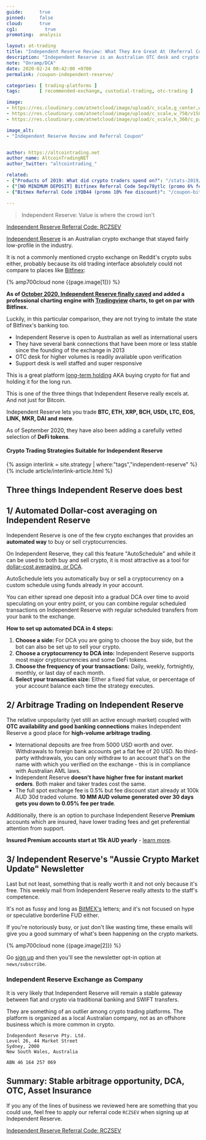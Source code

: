 ```yaml
---
guide:      true
pinned:     false
cloud:      true
cg1:          true
promoting:  analysis

layout: at-trading
title: "Independent Reserve Review: What They Are Great At (Referral Code RCZSEV)"
description: "Independent Reserve is an Australian OTC desk and crypto-fiat exchange with automated Dollar-Cost Averaging function and an arbitrage opportunity."
note: "Onramp/DCA"
date: 2020-02-24 00:42:00 +0700
permalink: /coupon-independent-reserve/

categories: [ trading-platforms ]
tags:       [ recommended-exchange, custodial-trading, otc-trading ]

image:
- https://res.cloudinary.com/atnetcloud/image/upload/c_scale,g_center,w_700/c_crop,g_center,h_360,w_700/v1582619682/atnet/var_exchanges/indyres-hero_p11k7b.jpg
- https://res.cloudinary.com/atnetcloud/image/upload/c_scale,w_750/v1582619626/atnet/var_exchanges/Screen_Shot_2020-02-25_at_15.11.57_nxjpsk.png
- https://res.cloudinary.com/atnetcloud/image/upload/c_scale,h_360/c_pad,g_center,h_360,w_700/v1582619626/atnet/var_exchanges/Screen_Shot_2020-02-25_at_15.08.33_ytgqne.png

image_alt:
- "Independent Reserve Review and Referral Coupon"


author: https://altcointrading.net
author_name: AltcoinTradingNET
author_twitter: "altcointrading_"

related:
- {"Products of 2019: What did crypto traders spend on?": "/stats-2019/"}
- {"[NO MINIMUM DEPOSIT] Bitfinex Referral Code 5egv78ytlc (promo 6% fee discount)": "/coupon-bitfinex-5egv78ytlc/"}
- {"Bitmex Referral Code iYQB44 (promo 10% fee discount)": "/coupon-bitmex-iyqb44/"}

---
```


> Independent Reserve: Value is where the crowd isn't

<p><a rel="nofollow" href="http://bit.ly/at-indyres" class="button">Independent Reserve Referral Code: RCZSEV</a></p>

[Independent Reserve](http://bit.ly/at-indyres) is an Australian crypto exchange that stayed fairly low-profile in the industry.

It is not a commonly mentioned crypto exchange on Reddit's crypto subs either, probably because its old trading interface absolutely could not compare to places like [Bitfinex](/coupon-bitfinex-5egv78ytlc/):

{% amp700cloud none {{page.image[1]}} %}

**As of [October 2020, Independent Reserve finally caved](https://twitter.com/altcointrading_/status/1310810740333322240) and added a professional charting engine with [Tradingview](https://bit.ly/at-tvd-btcusd) charts, to get on par with Bitfinex.**

Luckily, in this particular comparison, they are not trying to imitate the state of Bitfinex's banking too.

* Independent Reserve is open to Australian as well as international users
* They have several bank connections that have been more or less stable since the founding of the exchange in 2013
* OTC desk for higher volumes is readily available upon verification
* Support desk is well staffed and super responsive

This is a great platform [long-term holding](/glossary/lth/) AKA buying crypto for fiat and holding it for the long run.

This is one of the three things that Independent Reserve really excels at. And not just for Bitcoin.

Independent Reserve lets you trade **BTC, ETH, XRP, BCH, USDt, LTC, EOS, LINK, MKR, DAI and more**.

As of September 2020, they have also been adding a carefully vetted selection of **DeFi tokens**.

#### Crypto Trading Strategies Suitable for Independent Reserve

{% assign interlink = site.strategy | where:"tags","independent-reserve" %}
{% include article/interlink-article.html %}

## Three things Independent Reserve does best

## 1/ Automated Dollar-cost averaging on Independent Reserve

Independent Reserve is one of the few crypto exchanges that provides an **automated way** to buy or sell cryptocurrencies.

On Independent Reserve, they call this feature "AutoSchedule" and while it can be used to both buy and sell crypto, it is most attractive as a tool for [dollar-cost averaging, or DCA](/glossary/dca/).

AutoSchedule lets you automatically buy or sell a cryptocurrency on a custom schedule using funds already in your account.

You can either spread one deposit into a gradual DCA over time to avoid speculating on your entry point, or you can combine regular scheduled transactions on Independent Reserve with regular scheduled transfers from your bank to the exchange.

**How to set up automated DCA in 4 steps:**

1. **Choose a side:** For DCA you are going to choose the buy side, but the bot can also be set up to sell your crypto.
2. **Choose a cryptocurrency to DCA into:** Independent Reserve supports most major cryptocurrencies and some DeFi tokens.
3. **Choose the frequency of your transactions:** Daily, weekly, fortnightly, monthly, or last day of each month.
4. **Select your transaction size:** Either a fixed fiat value, or percentage of your account balance each time the strategy executes.

## 2/ Arbitrage Trading on Independent Reserve

The relative unpopularity (yet still an active enough market) coupled with **OTC availability and good banking connections** makes Independent Reserve a good place for **high-volume arbitrage trading**.

* International deposits are free from 5000 USD worth and over. Withdrawals to foreign bank accounts get a flat fee of 20 USD. No third-party withdrawals, you can only withdraw to an account that's on the name with which you verified on the exchange - this is in compliance with Australian AML laws.
* Independent Reserve **doesn't have higher free for instant market orders**. Both maker and taker trades cost the same.
* The full spot exchange fee is 0.5% but fee discount start already at 100k AUD 30d traded volume. **10 MM AUD volume generated over 30 days gets you down to 0.05% fee per trade**.

Additionally, there is an option to purchase Independent Reserve **Premium** accounts which are insured, have lower trading fees and get preferential attention from support.

**Insured Premium accounts start at 15k AUD yearly** - [learn more](http://bit.ly/2wLQhrd).

## 3/ Independent Reserve's "Aussie Crypto Market Update" Newsletter

Last but not least, something that is really worth it and not only because it's free. This weekly mail from Independent Reserve really attests to the staff's competence.

It's not as fussy and long as [BitMEX's](/coupon-bitmex-iyqb44/) letters; and it's not focused on hype or speculative borderline FUD either.

If you're notoriously busy, or just don't like wasting time, these emails will give you a good summary of what's been happening on the crypto markets.

{% amp700cloud none {{page.image[2]}} %}

Go [sign up](http://bit.ly/at-indyres) and then you'll see the newsletter opt-in option at `news/subscribe`.

### Independent Reserve Exchange as Company

It is very likely that Independent Reserve will remain a stable gateway between fiat and crypto via traditional banking and SWIFT transfers.

They are something of an outlier among crypto trading platforms. The platform is organized as a local Australian company, not as an offshore business which is more common in crypto.

```
Independent Reserve Pty. Ltd.
Level 26, 44 Market Street
Sydney, 2000
New South Wales, Australia

ABN 46 164 257 069
```


## Summary: Stable arbitrage opportunity, DCA, OTC, Asset Insurance

If you any of the lines of business we reviewed here are something that you could use, feel free to apply our referral code `RCZSEV` when signing up at Independent Reserve.  

<p><a rel="nofollow" href="http://bit.ly/at-indyres" class="button">Independent Reserve Referral Code: RCZSEV</a></p>
